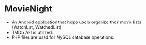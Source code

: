 # MovieNight
- An Android application that helps users organize their movie lists (WatchList, WatchedList)
- TMDb API is utilized.
- PHP files are used for MySQL database operations.
